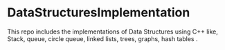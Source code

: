 # DataStructuresImplementation
This repo includes the implementations of Data Structures using C++ like, 
Stack, queue, circle queue, linked lists, trees, graphs, hash tables . 
